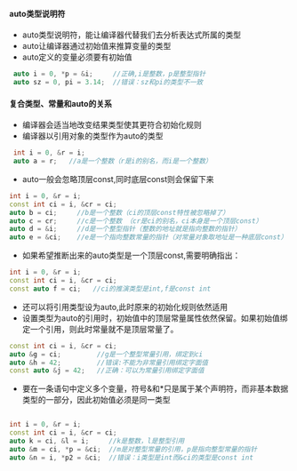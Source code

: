 #### auto类型说明符
- auto类型说明符，能让编译器代替我们去分析表达式所属的类型
- auto让编译器通过初始值来推算变量的类型
- auto定义的变量必须要有初始值

```c++
 auto i = 0, *p = &i;     //正确,i是整数，p是整型指针
 auto sz = 0, pi = 3.14;  //错误：sz和pi的类型不一致
```
#### 复合类型、常量和auto的关系
- 编译器会适当地改变结果类型使其更符合初始化规则
- 编译器以引用对象的类型作为auto的类型
```c++
 int i = 0, &r = i;
 auto a = r;   //a是一个整数（r是i的别名，而i是一个整数）
```
- auto一般会忽略顶层const,同时底层const则会保留下来
```c++
int i = 0, &r = i;
const int ci = i, &cr = ci;
auto b = ci;     //b是一个整数（ci的顶层const特性被忽略掉了）
auto c = cr;     //c是一个整数 （cr是ci的别名，ci本身是一个顶层const）
auto d = &i;     //d是一个整型指针（整数的地址就是指向整数的指针）
auto e = &ci;    //e是一个指向整数常量的指针（对常量对象取地址是一种底层const）
```

- 如果希望推断出来的auto类型是一个顶层const,需要明确指出：
```c++
int i = 0, &r = i;
const int ci = i, &cr = ci;
const auto f = ci;   //ci的推演类型是int,f是const int
```

- 还可以将引用类型设为auto,此时原来的初始化规则依然适用
- 设置类型为auto的引用时，初始值中的顶层常量属性依然保留。如果初始值绑定一个引用，则此时常量就不是顶层常量了。
```c++
const int ci = i, &cr = ci;
auto &g = ci;         //g是一个整型常量引用，绑定到ci
auto &h = 42;         //错误:不能为非常量引用绑定字面值
const auto &j = 42;   //正确：可以为常量引用绑定字面值
```

- 要在一条语句中定义多个变量，符号&和*只是属于某个声明符，而非基本数据类型的一部分，因此初始值必须是同一类型
```c++

int i = 0, &r = i;
const int ci = i, &cr = ci;
auto k = ci, &l = i;     //k是整数，l是整型引用
auto &m = ci, *p = &ci;  //m是对整型常量的引用，p是指向整型常量的指针
auto &n = i, *p2 = &ci;  //错误：i类型是int而&ci的类型是const int
```